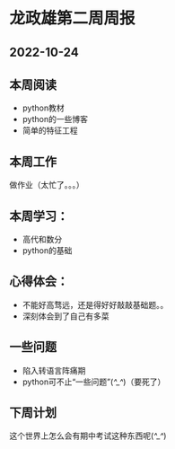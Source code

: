 # 龙政雄第二周周报
## 2022-10-24
## 本周阅读
- python教材
- python的一些博客
- 简单的特征工程
## 本周工作
做作业（太忙了。。。）
## 本周学习：
- 高代和数分
- python的基础
## 心得体会：
- 不能好高骛远，还是得好好敲敲基础题。。
- 深刻体会到了自己有多菜
## 一些问题
- 陷入转语言阵痛期
- python可不止“一些问题”(*^_^*)（要死了）
## 下周计划
这个世界上怎么会有期中考试这种东西呢(*^_^*)
